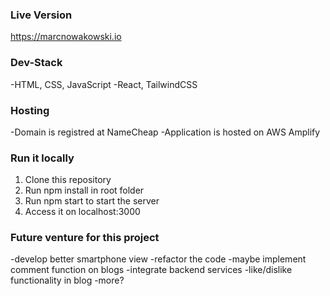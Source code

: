 ### Live Version 
https://marcnowakowski.io

### Dev-Stack
-HTML, CSS, JavaScript
-React, TailwindCSS

### Hosting
-Domain is registred at NameCheap
-Application is hosted on AWS Amplify

### Run it locally
1. Clone this repository
2. Run npm install in root folder
3. Run npm start to start the server
4. Access it on localhost:3000

### Future venture for this project
-develop better smartphone view
-refactor the code
-maybe implement comment function on blogs
-integrate backend services
-like/dislike functionality in blog
-more? 
